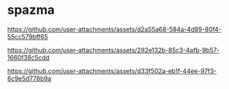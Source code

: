 # spazma

https://github.com/user-attachments/assets/d2a55a68-584a-4d89-80f4-55cc579bff65



https://github.com/user-attachments/assets/292e132b-85c3-4afb-9b57-1660f38c5cdd



https://github.com/user-attachments/assets/d33f502a-eb1f-44ee-97f3-6c9e5d778b9a

